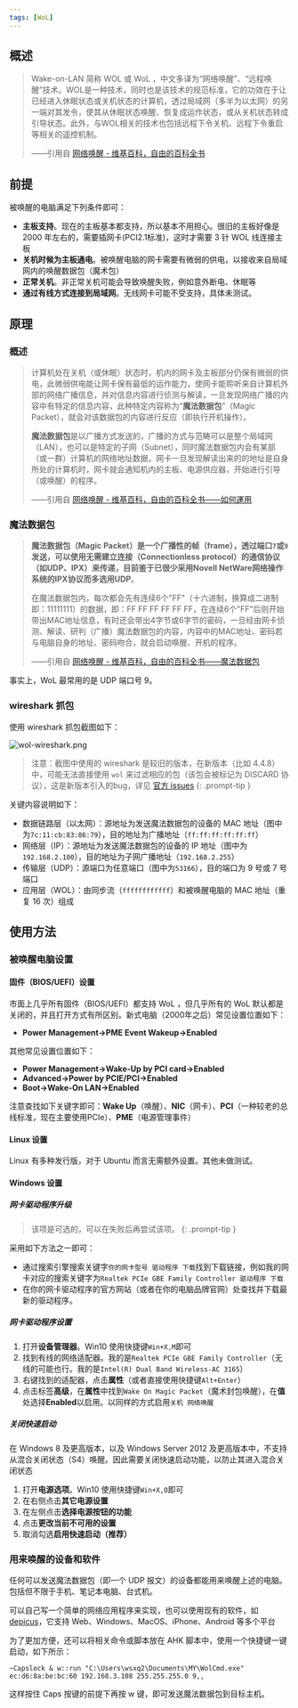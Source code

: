 ```yaml
---
tags: [WoL]
---
```


## 概述
> Wake-on-LAN 简称 WOL 或 WoL ，中文多译为“网络唤醒”、“远程唤醒”技术。WOL是一种技术，同时也是该技术的规范标准，它的功效在于让已经进入休眠状态或关机状态的计算机，透过局域网（多半为以太网）的另一端对其发令，使其从休眠状态唤醒、恢复成运作状态，或从关机状态转成引导状态。此外，与WOL相关的技术也包括远程下令关机、远程下令重启等相关的遥控机制。
>
> ——引用自 [网络唤醒 - 维基百科，自由的百科全书](https://zh.wikipedia.org/wiki/%E7%B6%B2%E8%B7%AF%E5%96%9A%E9%86%92)

## 前提

被唤醒的电脑满足下列条件即可：
* **主板支持**。现在的主板基本都支持，所以基本不用担心。很旧的主板好像是 2000 年左右的，需要插网卡(PCI2.1标准)，这时才需要 3 针 WOL 线连接主板
* **关机时候为主板通电**。被唤醒电脑的网卡需要有微弱的供电，以接收来自局域网内的唤醒数据包（魔术包）
* **正常关机**。非正常关机可能会导致唤醒失败，例如意外断电、休眠等
* **通过有线方式连接到局域网**。无线网卡可能不受支持，具体未测试。

## 原理

### 概述
> 计算机处在关机（或休眠）状态时，机内的网卡及主板部分仍保有微弱的供电，此微弱供电能让网卡保有最低的运作能力，使网卡能聆听来自计算机外部的网络广播信息，并对信息内容进行侦测与解读，一旦发现网络广播的内容中有特定的信息内容，此种特定内容称为“**魔法数据包**”（Magic Packet），就会对该数据包的内容进行反应（即执行开机操作）。
>
> **魔法数据包**是以广播方式发送的，广播的方式与范畴可以是整个局域网（LAN），也可以是特定的子网（Subnet），同时魔法数据包内会有某部（或一群）计算机的网络地址数据，网卡一旦发现解读出来的的地址是自身所处的计算机时，网卡就会通知机内的主板、电源供应器，开始进行引导（或唤醒）的程序。
>
> ——引用自 [网络唤醒 - 维基百科，自由的百科全书——如何運用](https://zh.wikipedia.org/wiki/%E7%B6%B2%E8%B7%AF%E5%96%9A%E9%86%92#%E5%A6%82%E4%BD%95%E9%81%8B%E7%94%A8)

### 魔法数据包

> **魔法数据包（Magic Packet）**是一个广播性的帧（frame），**透过端口`7`或`9`发送**，可以使用无需建立连接（Connectionless protocol）的通信协议（如UDP、IPX）来传递，目前鉴于已很少采用Novell NetWare网络操作系统的IPX协议而**多选用UDP**。
> 
> 在魔法数据包内，每次都会先有连续6个"FF"（十六进制，换算成二进制即：11111111）的数据，即：FF FF FF FF FF FF，在连续6个"FF"后则开始带出MAC地址信息，有时还会带出4字节或6字节的密码，一旦经由网卡侦测、解读、研判（广播）魔法数据包的内容，内容中的MAC地址、密码若与电脑自身的地址、密码吻合，就会启动唤醒、开机的程序。
> 
> ——引用自 [网络唤醒 - 维基百科，自由的百科全书——魔法数据包](https://zh.wikipedia.org/wiki/%E7%B6%B2%E8%B7%AF%E5%96%9A%E9%86%92#%E9%AD%94%E6%B3%95%E5%B0%81%E5%8C%85)

事实上，WoL 最常用的是 UDP 端口号 9。

### wireshark 抓包

使用 wireshark 抓包截图如下：

![wol-wireshark.png](/WoL技术/wol-wireshark.png)

> 注意：截图中使用的 wireshark 是较旧的版本，在新版本（比如 4.4.8）中，可能无法直接使用 `wol` 来过滤相应的包（该包会被标记为 DISCARD 协议），这是新版本引入的bug，详见 [官方 issues](https://gitlab.com/wireshark/wireshark/-/issues/19535)
{: .prompt-tip }

关键内容说明如下：
* 数据链路层（以太网）：源地址为发送魔法数据包的设备的 MAC 地址（图中为`7c:11:cb:83:86:79`），目的地址为广播地址（`ff:ff:ff:ff:ff:ff`）
* 网络层（IP）：源地址为发送魔法数据包的设备的 IP 地址（图中为`192.168.2.100`），目的地址为子网广播地址（`192.168.2.255`）
* 传输层（UDP）：源端口为任意端口（图中为`53166`），目的端口为 9 号或 7 号端口
* 应用层（WOL）：由同步流（`ffffffffffff`）和被唤醒电脑的 MAC 地址（重复 16 次）组成

## 使用方法

### 被唤醒电脑设置

#### 固件（BIOS/UEFI）设置

市面上几乎所有固件（BIOS/UEFI）都支持 WoL ，但几乎所有的 WoL 默认都是关闭的，并且打开方式有所区别。新式电脑（2000年之后）常见设置位置如下：

* **Power Management->PME Event Wakeup->Enabled**

其他常见设置位置如下：

* **Power Management->Wake-Up by PCI card->Enabled**
* **Advanced->Power by PCIE/PCI->Enabled**
* **Boot->Wake-On LAN->Enabled**

注意查找如下关键字即可：**Wake Up**（唤醒）、**NIC**（网卡）、**PCI**（一种较老的总线标准，现在主要使用PCIe）、**PME**（电源管理事件）

#### Linux 设置

Linux 有多种发行版，对于 Ubuntu 而言无需额外设置。其他未做测试。

#### Windows 设置

##### 网卡驱动程序升级

> 该项是可选的，可以在失败后再尝试该项。
{: .prompt-tip }

采用如下方法之一即可：
* 通过搜索引擎搜索关键字`你的网卡型号 驱动程序 下载`找到下载链接，例如我的网卡对应的搜索关键字为`Realtek PCIe GBE Family Controller 驱动程序 下载`
* 在你的网卡驱动程序的官方网站（或者在你的电脑品牌官网）处查找并下载最新的驱动程序。

##### 网卡驱动程序设置

1. 打开**设备管理器**。Win10 使用快捷键`Win+X,M`即可
1. 找到有线的网络适配器。我的是`Realtek PCIe GBE Family Controller`（无线的可能也行。我的是`Intel(R) Dual Band Wireless-AC 3165`）
1. 右键找到的适配器，点击**属性**（或者直接使用快捷键`Alt+Enter`）
1. 点击标签**高级**，在**属性**中找到`Wake On Magic Packet`（魔术封包唤醒），在**值**处选择**Enabled**以启用。以同样的方式启用`关机 网络唤醒`

##### 关闭快速启动

在 Windows 8 及更高版本，以及 Windows Server 2012 及更高版本中，不支持从混合关闭状态（S4）唤醒。因此需要关闭快速启动功能，以防止其进入混合关闭状态

1. 打开**电源选项**。Win10 使用快捷键`Win+X,O`即可
1. 在右侧点击**其它电源设置**
1. 在左侧点击**选择电源按钮的功能**
1. 点击**更改当前不可用的设置**
1. 取消勾选**启用快速启动（推荐）**

### 用来唤醒的设备和软件

任何可以发送魔法数据包（即一个 UDP 报文）的设备都能用来唤醒上述的电脑。包括但不限于手机、笔记本电脑、台式机。

可以自己写一个简单的网络应用程序来实现，也可以使用现有的软件，如 [depicus](https://www.depicus.com/wake-on-lan/)，它支持 Web、Windows、MacOS、iPhone、Android 等多个平台

为了更加方便，还可以将相关命令或脚本放在 AHK 脚本中，使用一个快捷键一键启动，如下所示：

```ahk
~Capslock & w::run "C:\Users\wsxq2\Documents\MY\WolCmd.exe" ec:d6:8a:be:bc:60 192.168.3.108 255.255.255.0 9,,
```

这样按住 Caps 按键的前提下再按 w 键，即可发送魔法数据包到目标主机。
